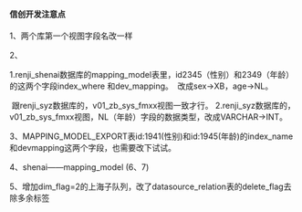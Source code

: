 #### 信创开发注意点

1、两个库第一个视图字段名改一样

2、

​	1.renji_shenai数据库的mapping_model表里，id2345（性别）和2349（年龄）的这两个字段index_where	和dev_mapping。
​	改成sex->XB，age->NL。

​	跟renji_syz数据库的，v01_zb_sys_fmxx视图一致才行。
​	2.renji_syz数据库的，v01_zb_sys_fmxx视图，NL（年龄）字段的数据类型，改成VARCHAR->INT。

3、MAPPING_MODEL_EXPORT表id:1941(性别)和id:1945(年龄)的index_name和devmapping这两个字段，也需要改下试试。

4、shenai——mapping_model (6、7)

5、增加dim_flag=2的上海子队列，改了datasource_relation表的delete_flag去除多余标签

